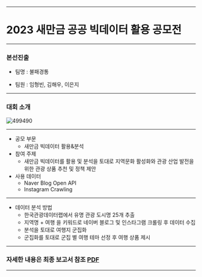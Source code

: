 ***
# 2023 새만금 공공 빅데이터 활용 공모전 
***
### 본선진출

- 팀명 : 불패경통

- 팀원 : 임형빈, 김해우, 이은지
***
### 대회 소개

![499490](https://github.com/Hyungson/DataCompetition_SaeManGeum/assets/103267793/56dbb075-21b6-4515-8140-6c109162485a)
***
- 공모 부문
    - 새만금 빅데이터 활용&분석
- 참여 주제
  - 새만금 빅데이터를 활용 및 분석을 토대로 지역문화 활성화와 관광 산업 발전을 위한 관광 상품 추천 및 정책 제안
- 사용 데이터 
  - Naver Blog Open API
  - Instagram Crawling
***
- 데이터 분석 방법
  - 한국관광데이터랩에서 유명 관광 도시명 25개 추출
  - 지역명 + 여행 을 키워드로 네이버 블로그 및 인스타그램 크롤링 후 데이터 수집
  - 분석을 토대로 여행지 군집화
  - 군집화를 토대로 군집 별 여행 테마 선정 후 여행 상품 제시

***
### 자세한 내용은 최종 보고서 참조 [PDF]([https://github.com/Hyungson/DataCompetition_bigcontest/blob/main/%E1%84%8C%E1%85%A5%E1%86%BC%E1%84%92%E1%85%A7%E1%86%BC%E1%84%83%E1%85%A6%E1%84%8B%E1%85%B5%E1%84%90%E1%85%A5%E1%84%87%E1%85%AE%E1%86%AB%E1%84%89%E1%85%A5%E1%86%A8%E1%84%87%E1%85%AE%E1%86%AB%E1%84%8B%E1%85%A3_%E1%84%8B%E1%85%A5%E1%84%83%E1%85%B3%E1%84%87%E1%85%A2%E1%86%AB%E1%84%89%E1%85%B3%E1%84%83%E1%85%B3%E1%84%85%E1%85%B5%E1%84%80%E1%85%B3_%E1%84%82%E1%85%AE%E1%84%80%E1%85%A1%E1%84%82%E1%85%B3%E1%86%B0%E1%84%8B%E1%85%A5%E1%84%90%E1%85%B5%E1%86%B7.pdf](https://github.com/Hyungson/DataCompetition_SaeManGeum/blob/master/2023%E1%84%82%E1%85%A7%E1%86%AB_%E1%84%89%E1%85%A2%E1%84%86%E1%85%A1%E1%86%AB%E1%84%80%E1%85%B3%E1%86%B7_%E1%84%87%E1%85%B5%E1%86%A8%E1%84%83%E1%85%A6%E1%84%8B%E1%85%B5%E1%84%90%E1%85%A5%E1%84%80%E1%85%A9%E1%86%BC%E1%84%86%E1%85%A9%E1%84%8C%E1%85%A5%E1%86%AB_%E1%84%87%E1%85%AE%E1%86%AF%E1%84%91%E1%85%A2%E1%84%80%E1%85%A7%E1%86%BC%E1%84%90%E1%85%A9%E1%86%BC_%E1%84%87%E1%85%A1%E1%86%AF%E1%84%91%E1%85%AD%E1%84%8C%E1%85%A1%E1%84%85%E1%85%AD.pdf)https://github.com/Hyungson/DataCompetition_SaeManGeum/blob/master/2023%E1%84%82%E1%85%A7%E1%86%AB_%E1%84%89%E1%85%A2%E1%84%86%E1%85%A1%E1%86%AB%E1%84%80%E1%85%B3%E1%86%B7_%E1%84%87%E1%85%B5%E1%86%A8%E1%84%83%E1%85%A6%E1%84%8B%E1%85%B5%E1%84%90%E1%85%A5%E1%84%80%E1%85%A9%E1%86%BC%E1%84%86%E1%85%A9%E1%84%8C%E1%85%A5%E1%86%AB_%E1%84%87%E1%85%AE%E1%86%AF%E1%84%91%E1%85%A2%E1%84%80%E1%85%A7%E1%86%BC%E1%84%90%E1%85%A9%E1%86%BC_%E1%84%87%E1%85%A1%E1%86%AF%E1%84%91%E1%85%AD%E1%84%8C%E1%85%A1%E1%84%85%E1%85%AD.pdf](https://github.com/Hyungson/DataCompetition_SaeManGeum/blob/main/2023%E1%84%82%E1%85%A7%E1%86%AB_%E1%84%89%E1%85%A2%E1%84%86%E1%85%A1%E1%86%AB%E1%84%80%E1%85%B3%E1%86%B7_%E1%84%87%E1%85%B5%E1%86%A8%E1%84%83%E1%85%A6%E1%84%8B%E1%85%B5%E1%84%90%E1%85%A5%E1%84%80%E1%85%A9%E1%86%BC%E1%84%86%E1%85%A9%E1%84%8C%E1%85%A5%E1%86%AB_%E1%84%87%E1%85%AE%E1%86%AF%E1%84%91%E1%85%A2%E1%84%80%E1%85%A7%E1%86%BC%E1%84%90%E1%85%A9%E1%86%BC_%E1%84%87%E1%85%A1%E1%86%AF%E1%84%91%E1%85%AD%E1%84%8C%E1%85%A1%E1%84%85%E1%85%AD.pdf))
***

